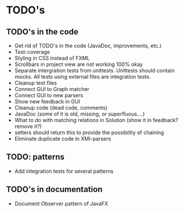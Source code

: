 # TODO's

## TODO's in the code
* Get rid of TODO's in the code (JavaDoc, improvements, etc.)
* Test-coverage 
* Styling in CSS instead of FXML
* Scrollbars in project view are not working 100% okay
* Separate intergration tests from unittests. Unittests should contain mocks. All tests using external files are integration tests.
* Cleanup test files
* Connect GUI to Graph matcher
* Connect GUI to new parsers
* Show new feedback in GUI
* Cleanup code (dead code, comments)
* JavaDoc (some of it is old, missing, or superfluous....)
* What to do with matching relations in Solution (show it in feedback? remove it?)
* setters should return this to provide the possibility of chaining
* Eliminate duplicate code in XMI-parsers

## TODO: patterns
* Add integration tests for several patterns

## TODO's in documentation 
* Document Observer pattern of JavaFX
